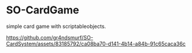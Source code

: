 # SO-CardGame
simple card game with scriptableobjects.



https://github.com/gr4ndsmurf/SO-CardSystem/assets/83185792/ca08ba70-d141-4b14-a84b-91c65caca36c

